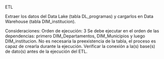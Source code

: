 ETL

Extraer los datos del Data Lake (tabla DL_programas) y cargarlos en Data Warehouse (tabla DIM_institucion).


Consideraciones:
Orden de ejecución: 3
Se debe ejecutar en el orden de las dependencias: primero DIM_Departamentos, DIM_Municipios y luego DIM_institucion.
No es necesaria la preexistencia de la tabla, el proceso es capaz de crearla durante la ejecución.
Verificar la conexión a la(s) base(s) de dato(s) antes de la ejecución del ETL.
